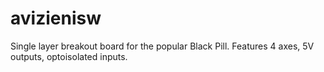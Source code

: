 # avizienisw
Single layer breakout board for the popular Black Pill. Features 4 axes, 5V outputs, optoisolated inputs.
